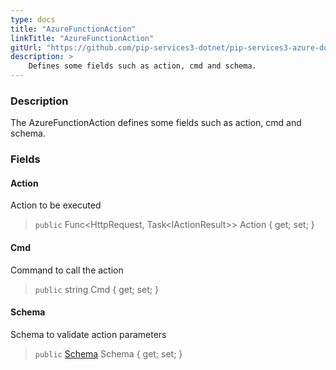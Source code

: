 ```yaml
---
type: docs
title: "AzureFunctionAction"
linkTitle: "AzureFunctionAction"
gitUrl: "https://github.com/pip-services3-dotnet/pip-services3-azure-dotnet"
description: >
    Defines some fields such as action, cmd and schema.
---
```


### Description

The AzureFunctionAction defines some fields such as action, cmd and schema.

### Fields

<span class="hide-title-link">

#### Action
Action to be executed
> `public` Func\<HttpRequest, Task\<IActionResult\>\> Action { get; set; }

#### Cmd
Command to call the action
> `public` string Cmd { get; set; }

#### Schema
Schema to validate action parameters
> `public` [Schema](../../../commons/validate/schema) Schema { get; set; }

</span>
